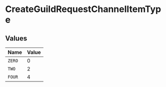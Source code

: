 # CreateGuildRequestChannelItemType


## Values

| Name   | Value  |
| ------ | ------ |
| `ZERO` | 0      |
| `TWO`  | 2      |
| `FOUR` | 4      |